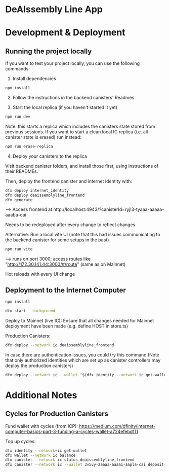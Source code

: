 # DeAIssembly Line App

# Development & Deployment
## Running the project locally
If you want to test your project locally, you can use the following commands:

1. Install dependencies
```bash
npm install
```

2. Follow the instructions in the backend canisters' Readmes

3. Start the local replica (if you haven't started it yet)
```bash
npm run dev
```

Note: this starts a replica which includes the canisters state stored from previous sessions.
If you want to start a clean local IC replica (i.e. all canister state is erased) run instead:
```bash
npm run erase-replica
```

4. Deploy your canisters to the replica

Visit backend canister folders, and install those first, using instructions of their READMEs.

Then, deploy the frontend canister and internet identity with:
```bash
dfx deploy internet_identity
dfx deploy deaissemblyline_frontend
dfx generate
```
--> Access frontend at http://localhost:4943/?canisterId=ryjl3-tyaaa-aaaaa-aaaba-cai

Needs to be redeployed after every change to reflect changes

Alternative: Run a local vite UI (note that this had issues communicating to the backend canister for some setups in the past)
```bash
npm run vite
```
--> runs on port 3000; access routes like "http://172.30.141.44:3000/#/route" (same as on Mainnet)

Hot reloads with every UI change

## Deployment to the Internet Computer
```bash
npm install

dfx start --background
```

Deploy to Mainnet (live IC):
Ensure that all changes needed for Mainnet deployment have been made (e.g. define HOST in store.ts)

Production Canisters:
```bash
dfx deploy --network ic deaissemblyline_frontend
```

In case there are authentication issues, you could try this command
(Note that only authorized identities which are set up as canister controllers may deploy the production canisters)
```bash
dfx deploy --network ic --wallet "$(dfx identity --network ic get-wallet)"
```

# Additional Notes
## Cycles for Production Canisters
Fund wallet with cycles (from ICP): https://medium.com/dfinity/internet-computer-basics-part-3-funding-a-cycles-wallet-a724efebd111

Top up cycles:
```bash
dfx identity --network=ic get-wallet
dfx wallet --network ic balance
dfx canister --network ic status deaissemblyline_frontend
dfx canister --network ic --wallet 3v5vy-2aaaa-aaaai-aapla-cai deposit-cycles 300000000000 deaissemblyline_frontend
```
